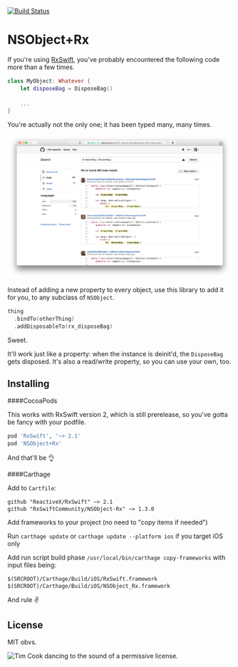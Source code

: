 [![Build Status](https://travis-ci.org/RxSwiftCommunity/NSObject-Rx.svg)](https://travis-ci.org/RxSwiftCommunity/NSObject-Rx)

NSObject+Rx
===========

If you're using [RxSwift](https://github.com/ReactiveX/RxSwift), you've probably encountered the following code more than a few times.

```swift
class MyObject: Whatever {
	let disposeBag = DisposeBag()

	...
}
```

You're actually not the only one; it has been typed many, many times.

[![Search screenshot showing many, many results.](assets/screenshot.png)](https://github.com/search?q=let+disposeBag+%3D+DisposeBag%28%29&type=Code&utf8=✓)

Instead of adding a new property to every object, use this library to add it for you, to any subclass of `NSObject`.

```swift
thing
  .bindTo(otherThing)
  .addDisposableTo(rx_disposeBag)
```

Sweet.

It'll work just like a property: when the instance is deinit'd, the `DisposeBag` gets disposed. It's also a read/write property, so you can use your own, too.

Installing
----------

####CocoaPods

This works with RxSwift version 2, which is still prerelease, so you've gotta be fancy with your podfile.

```ruby
pod 'RxSwift', '~> 2.1'
pod 'NSObject+Rx'
```

And that'll be 👌

####Carthage

Add to `Cartfile`:
```
github "ReactiveX/RxSwift" ~> 2.1
github "RxSwiftCommunity/NSObject-Rx" ~> 1.3.0
```
Add frameworks to your project (no need to "copy items if needed")

Run `carthage update` or `carthage update --platform ios` if you target iOS only

Add run script build phase `/usr/local/bin/carthage copy-frameworks`
with input files being:

```
$(SRCROOT)/Carthage/Build/iOS/RxSwift.framework
$(SRCROOT)/Carthage/Build/iOS/NSObject_Rx.framework
```

And rule ✌️

License
-------

MIT obvs.

![Tim Cook dancing to the sound of a permissive license.](http://i.imgur.com/mONiWzj.gif)
